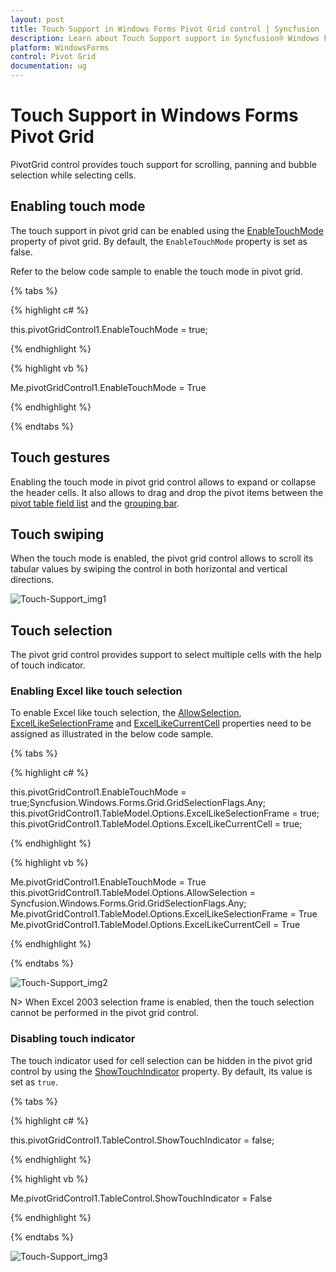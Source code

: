 ```yaml
---
layout: post
title: Touch Support in Windows Forms Pivot Grid control | Syncfusion
description: Learn about Touch Support support in Syncfusion® Windows Forms Pivot Grid control, its elements and more details.
platform: WindowsForms
control: Pivot Grid
documentation: ug
---
```


# Touch Support in Windows Forms Pivot Grid

PivotGrid control provides touch support for scrolling, panning and bubble selection while selecting cells.

## Enabling touch mode

The touch support in pivot grid can be enabled using the [EnableTouchMode](https://help.syncfusion.com/cr/windowsforms/Syncfusion.Windows.Forms.PivotAnalysis.PivotGridControl.html#Syncfusion_Windows_Forms_PivotAnalysis_PivotGridControl_EnableTouchMode) property of pivot grid. By default, the `EnableTouchMode` property is set as false.

Refer to the below code sample to enable the touch mode in pivot grid.

{% tabs %}

{% highlight c# %}

this.pivotGridControl1.EnableTouchMode = true;

{% endhighlight %}

{% highlight vb %}

Me.pivotGridControl1.EnableTouchMode = True

{% endhighlight %}

{% endtabs %}

## Touch gestures

Enabling the touch mode in pivot grid control allows to expand or collapse the header cells. It also allows to drag and drop the pivot items between the [pivot table field list](https://help.syncfusion.com/windowsforms/pivotgrid/pivot-schema-designer) and the [grouping bar](https://help.syncfusion.com/windowsforms/pivotgrid/grouping-bar).

## Touch swiping

When the touch mode is enabled, the pivot grid control allows to scroll its tabular values by swiping the control in both horizontal and vertical directions.

![Touch-Support_img1](Touch-Support_images/Touch-Support_img1.png)

## Touch selection

The pivot grid control provides support to select multiple cells with the help of touch indicator.

### Enabling Excel like touch selection

To enable Excel like touch selection, the [AllowSelection](https://help.syncfusion.com/cr/windowsforms/Syncfusion.Windows.Forms.Grid.GridModelOptions.html#Syncfusion_Windows_Forms_Grid_GridModelOptions_AllowSelection), [ExcelLikeSelectionFrame](https://help.syncfusion.com/cr/windowsforms/Syncfusion.Windows.Forms.Grid.GridModelOptions.html#Syncfusion_Windows_Forms_Grid_GridModelOptions_ExcelLikeSelectionFrame) and [ExcelLikeCurrentCell](https://help.syncfusion.com/cr/windowsforms/Syncfusion.Windows.Forms.Grid.GridModelOptions.html#Syncfusion_Windows_Forms_Grid_GridModelOptions_ExcelLikeCurrentCell) properties need to be assigned as illustrated in the below code sample.

{% tabs %}

{% highlight c# %}

this.pivotGridControl1.EnableTouchMode = true;Syncfusion.Windows.Forms.Grid.GridSelectionFlags.Any;
this.pivotGridControl1.TableModel.Options.ExcelLikeSelectionFrame = true;
this.pivotGridControl1.TableModel.Options.ExcelLikeCurrentCell = true;

{% endhighlight %}

{% highlight vb %}

Me.pivotGridControl1.EnableTouchMode = True
this.pivotGridControl1.TableModel.Options.AllowSelection = Syncfusion.Windows.Forms.Grid.GridSelectionFlags.Any;
Me.pivotGridControl1.TableModel.Options.ExcelLikeSelectionFrame = True
Me.pivotGridControl1.TableModel.Options.ExcelLikeCurrentCell = True

{% endhighlight %}

{% endtabs %}

![Touch-Support_img2](Touch-Support_images/Touch-Support_img2.png)

N> When Excel 2003 selection frame is enabled, then the touch selection cannot be performed in the pivot grid control.

### Disabling touch indicator

The touch indicator used for cell selection can be hidden in the pivot grid control by using the [ShowTouchIndicator](https://help.syncfusion.com/cr/windowsforms/Syncfusion.Windows.Forms.Grid.GridControlBase.html#Syncfusion_Windows_Forms_Grid_GridControlBase_ShowTouchIndicator) property. By default, its value is set as `true`.

{% tabs %}

{% highlight c# %}

this.pivotGridControl1.TableControl.ShowTouchIndicator = false;

{% endhighlight %}

{% highlight vb %}

Me.pivotGridControl1.TableControl.ShowTouchIndicator = False

{% endhighlight %}

{% endtabs %}

![Touch-Support_img3](Touch-Support_images/Touch-Support_img3.png)
